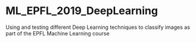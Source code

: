 # ML_EPFL_2019_DeepLearning
Using and testing different Deep Learning techniques to classify images as part of the EPFL Machine Learning course
